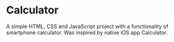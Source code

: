 # Calculator

A simple HTML, CSS and JavaScript project with a functionality of smartphone calculator. Was inspired by native iOS app Calculator.
